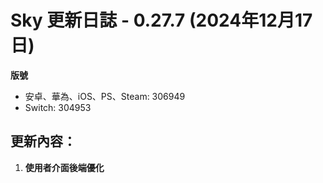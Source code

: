# Sky 更新日誌 - 0.27.7 (2024年12月17日)

**版號**
- 安卓、華為、iOS、PS、Steam: 306949
- Switch: 304953

## 更新內容：

1. **使用者介面後端優化**